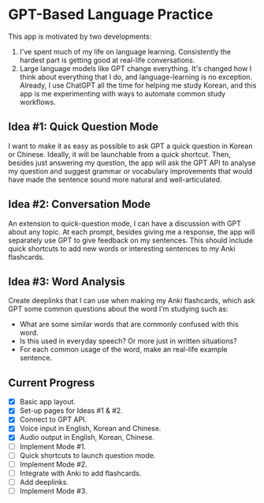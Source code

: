 # GPT-Based Language Practice

This app is motivated by two developments:
1) I've spent much of my life on language learning. Consistently the hardest
part is getting good at real-life conversations.
2) Large language models like GPT change everything. It's changed how I think
about everything that I do, and language-learning is no exception. Already, I
use ChatGPT all the time for helping me study Korean, and this app is me
experimenting with ways to automate common study workflows.

## Idea #1: Quick Question Mode

I want to make it as easy as possible to ask GPT a quick question in Korean or
Chinese. Ideally, it will be launchable from a quick shortcut. Then, besides
just answering my question, the app will ask the GPT API to analyse my question
and suggest grammar or vocabulary improvements that would have made the sentence
sound more natural and well-articulated.

## Idea #2: Conversation Mode

An extension to quick-question mode, I can have a discussion with GPT about any
topic. At each prompt, besides giving me a response, the app will separately use
GPT to give feedback on my sentences. This should include quick shortcuts to add
new words or interesting sentences to my Anki flashcards.

## Idea #3: Word Analysis

Create deeplinks that I can use when making my Anki flashcards, which ask GPT
some common questions about the word I'm studying such as:
- What are some similar words that are commonly confused with this word.
- Is this used in everyday speech? Or more just in written situations?
- For each common usage of the word, make an real-life example sentence.

## Current Progress

- [x] Basic app layout.
- [x] Set-up pages for Ideas #1 & #2.
- [x] Connect to GPT API.
- [x] Voice input in English, Korean and Chinese.
- [x] Audio output in English, Korean, Chinese.
- [ ] Implement Mode #1.
- [ ] Quick shortcuts to launch question mode.
- [ ] Implement Mode #2.
- [ ] Integrate with Anki to add flashcards.
- [ ] Add deeplinks.
- [ ] Implement Mode #3.

